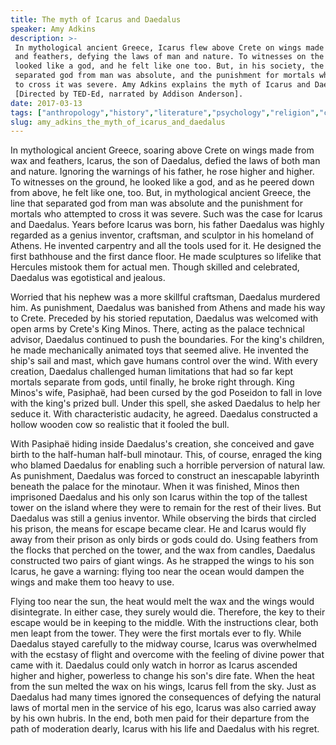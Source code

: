 ```yaml
---
title: The myth of Icarus and Daedalus
speaker: Amy Adkins
description: >-
 In mythological ancient Greece, Icarus flew above Crete on wings made from wax
 and feathers, defying the laws of man and nature. To witnesses on the ground, he
 looked like a god, and he felt like one too. But, in his society, the line that
 separated god from man was absolute, and the punishment for mortals who attempted
 to cross it was severe. Amy Adkins explains the myth of Icarus and Daedalus.
 [Directed by TED-Ed, narrated by Addison Anderson].
date: 2017-03-13
tags: ["anthropology","history","literature","psychology","religion","culture","ancient-world","world-cultures","teded","animation"]
slug: amy_adkins_the_myth_of_icarus_and_daedalus
---
```


In mythological ancient Greece, soaring above Crete on wings made from wax and feathers,
Icarus, the son of Daedalus, defied the laws of both man and nature. Ignoring the warnings
of his father, he rose higher and higher. To witnesses on the ground, he looked like a
god, and as he peered down from above, he felt like one, too. But, in mythological ancient
Greece, the line that separated god from man was absolute and the punishment for mortals
who attempted to cross it was severe. Such was the case for Icarus and Daedalus. Years
before Icarus was born, his father Daedalus was highly regarded as a genius inventor,
craftsman, and sculptor in his homeland of Athens. He invented carpentry and all the tools
used for it. He designed the first bathhouse and the first dance floor. He made sculptures
so lifelike that Hercules mistook them for actual men. Though skilled and celebrated,
Daedalus was egotistical and jealous.

Worried that his nephew was a more skillful craftsman, Daedalus murdered him. As
punishment, Daedalus was banished from Athens and made his way to Crete. Preceded by his
storied reputation, Daedalus was welcomed with open arms by Crete's King Minos. There,
acting as the palace technical advisor, Daedalus continued to push the boundaries. For
the king's children, he made mechanically animated toys that seemed alive. He invented the
ship's sail and mast, which gave humans control over the wind. With every creation,
Daedalus challenged human limitations that had so far kept mortals separate from gods,
until finally, he broke right through. King Minos's wife, Pasiphaë, had been cursed by the
god Poseidon to fall in love with the king's prized bull. Under this spell, she asked
Daedalus to help her seduce it. With characteristic audacity, he agreed. Daedalus
constructed a hollow wooden cow so realistic that it fooled the bull.

With Pasiphaë hiding inside Daedalus's creation, she conceived and gave birth to the
half-human half-bull minotaur. This, of course, enraged the king who blamed Daedalus for
enabling such a horrible perversion of natural law. As punishment, Daedalus was forced to
construct an inescapable labyrinth beneath the palace for the minotaur. When it was
finished, Minos then imprisoned Daedalus and his only son Icarus within the top of the
tallest tower on the island where they were to remain for the rest of their lives. But
Daedalus was still a genius inventor. While observing the birds that circled his prison,
the means for escape became clear. He and Icarus would fly away from their prison as only
birds or gods could do. Using feathers from the flocks that perched on the tower, and the
wax from candles, Daedalus constructed two pairs of giant wings. As he strapped the wings
to his son Icarus, he gave a warning: flying too near the ocean would dampen the wings
and make them too heavy to use.

Flying too near the sun, the heat would melt the wax and the wings would disintegrate. In
either case, they surely would die. Therefore, the key to their escape would be in keeping
to the middle. With the instructions clear, both men leapt from the tower. They were the
first mortals ever to fly. While Daedalus stayed carefully to the midway course, Icarus
was overwhelmed with the ecstasy of flight and overcome with the feeling of divine power
that came with it. Daedalus could only watch in horror as Icarus ascended higher and
higher, powerless to change his son's dire fate. When the heat from the sun melted the wax
on his wings, Icarus fell from the sky. Just as Daedalus had many times ignored the
consequences of defying the natural laws of mortal men in the service of his ego, Icarus
was also carried away by his own hubris. In the end, both men paid for their departure 
from the path of moderation dearly, Icarus with his life and Daedalus with his
regret.

<!--
ad_duration=0
event="TED-Ed"
external_start_time=0
intro_duration=0
is_subtitle_required="False"
is_talk_featured="False"
language="en"
language_swap="False"
native_language="en"
number_of_related_talks=6
number_of_speakers=1
number_of_subtitled_videos=0
number_of_tags=10
number_of_talk_download_languages=27
number_of_talk_more_resources=0
number_of_talk_recommendations=0
number_of_talks_take_actions=0
post_ad_duration=0
published_timestamp="2019-04-05 20:02:15"
recording_date="2017-03-13"
speaker_is_published=0
speaker_name="Amy Adkins"
talk_name="The myth of Icarus and Daedalus"
talks_tags=["anthropology","history","literature","psychology","religion","culture","ancient-world","world-cultures","teded","animation"]
url_photo_talk="https://s3.amazonaws.com/talkstar-photos/uploads/e728ff36-2060-4ed6-9e39-bd26963cc469/216_icarus.jpg"
url_webpage="https://www.ted.com/talks/amy_adkins_the_myth_of_icarus_and_daedalus"
video_type_name="TED-Ed Original"
-->